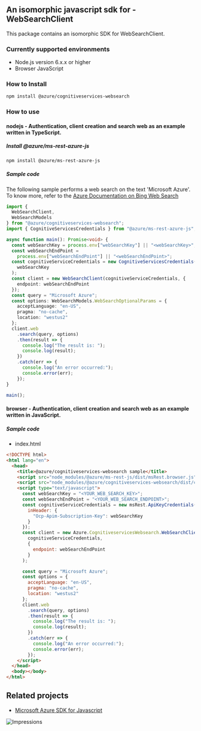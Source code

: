 ## An isomorphic javascript sdk for - WebSearchClient

This package contains an isomorphic SDK for WebSearchClient.

### Currently supported environments

- Node.js version 6.x.x or higher
- Browser JavaScript

### How to Install

```bash
npm install @azure/cognitiveservices-websearch
```

### How to use

#### nodejs - Authentication, client creation and search web as an example written in TypeScript.

##### Install @azure/ms-rest-azure-js

```bash
npm install @azure/ms-rest-azure-js
```

##### Sample code
The following sample performs a web search on the text 'Microsoft Azure'. To know more, refer to the [Azure Documentation on Bing Web Search](https://docs.microsoft.com/en-us/azure/cognitive-services/bing-web-search/)

```typescript
import {
  WebSearchClient,
  WebSearchModels
} from "@azure/cognitiveservices-websearch";
import { CognitiveServicesCredentials } from "@azure/ms-rest-azure-js";

async function main(): Promise<void> {
  const webSearchKey = process.env["webSearchKey"] || "<webSearchKey>";
  const webSearchEndPoint =
    process.env["webSearchEndPoint"] || "<webSearchEndPoint>";
  const cognitiveServiceCredentials = new CognitiveServicesCredentials(
    webSearchKey
  );
  const client = new WebSearchClient(cognitiveServiceCredentials, {
    endpoint: webSearchEndPoint
  });
  const query = "Microsoft Azure";
  const options: WebSearchModels.WebSearchOptionalParams = {
    acceptLanguage: "en-US",
    pragma: "no-cache",
    location: "westus2"
  };
  client.web
    .search(query, options)
    .then(result => {
      console.log("The result is: ");
      console.log(result);
    })
    .catch(err => {
      console.log("An error occurred:");
      console.error(err);
    });
}

main();
```

#### browser - Authentication, client creation and search web as an example written in JavaScript.

##### Sample code

- index.html

```html
<!DOCTYPE html>
<html lang="en">
  <head>
    <title>@azure/cognitiveservices-websearch sample</title>
    <script src="node_modules/@azure/ms-rest-js/dist/msRest.browser.js"></script>
    <script src="node_modules/@azure/cognitiveservices-websearch/dist/cognitiveservices-websearch.js"></script>
    <script type="text/javascript">
      const webSearchKey = "<YOUR_WEB_SEARCH_KEY>";
      const webSearchEndPoint = "<YOUR_WEB_SEARCH_ENDPOINT>";
      const cognitiveServiceCredentials = new msRest.ApiKeyCredentials({
        inHeader: {
          "Ocp-Apim-Subscription-Key": webSearchKey
        }
      });
      const client = new Azure.CognitiveservicesWebsearch.WebSearchClient(
        cognitiveServiceCredentials,
        {
          endpoint: webSearchEndPoint
        }
      );

      const query = "Microsoft Azure";
      const options = {
        acceptLanguage: "en-US",
        pragma: "no-cache",
        location: "westus2"
      };
      client.web
        .search(query, options)
        .then(result => {
          console.log("The result is: ");
          console.log(result);
        })
        .catch(err => {
          console.log("An error occurred:");
          console.error(err);
        });
    </script>
  </head>
  <body></body>
</html>

```

## Related projects

- [Microsoft Azure SDK for Javascript](https://github.com/Azure/azure-sdk-for-js)

![Impressions](https://azure-sdk-impressions.azurewebsites.net/api/impressions/azure-sdk-for-js%2Fsdk%2Fcognitiveservices%2Fcognitiveservices-websearch%2FREADME.png)
